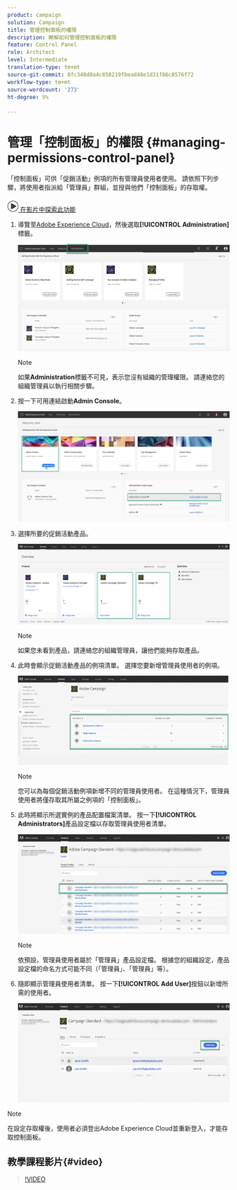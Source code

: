 ```yaml
---
product: campaign
solution: Campaign
title: 管理控制面板的權限
description: 瞭解如何管理控制面板的權限
feature: Control Panel
role: Architect
level: Intermediate
translation-type: tm+mt
source-git-commit: 8fc348d0a4c858219fbead48e1d31f86c8576f72
workflow-type: tm+mt
source-wordcount: '273'
ht-degree: 5%

---
```



# 管理「控制面板」的權限 {#managing-permissions-control-panel}

「控制面板」可供「促銷活動」例項的所有管理員使用者使用。 請依照下列步驟，將使用者指派給「管理員」群組，並授與他們「控制面板」的存取權。

![](assets/do-not-localize/how-to-video.png)[ 在影片中探索此功能](../../discover/using/managing-permissions.md#video)

1. 導覽至[Adobe Experience Cloud](https://experiencecloud.adobe.com/)，然後選取&#x200B;**[!UICONTROL Administration]**&#x200B;標籤。

   ![](assets/do-not-localize/control_panel_add_user1.png)

   >[!NOTE]
   >
   >如果<b>Administration</b>標籤不可見，表示您沒有組織的管理權限。 請連絡您的組織管理員以執行相關步驟。

1. 按一下可用連結啟動&#x200B;**Admin Console**。

   ![](assets/do-not-localize/control_panel_admin1.png)

1. 選擇所要的促銷活動產品。

   ![](assets/do-not-localize/control_panel_add_user3.png)

   >[!NOTE]
   >
   >如果您未看到產品，請連絡您的組織管理員，讓他們能夠存取產品。

1. 此時會顯示促銷活動產品的例項清單。 選擇您要新增管理員使用者的例項。

   ![](assets/do-not-localize/control_panel_add_user4.png)

   >[!NOTE]
   >
   >您可以為每個促銷活動例項新增不同的管理員使用者。 在這種情況下，管理員使用者將僅存取其所屬之例項的「控制面板」。

1. 此時將顯示所選實例的產品配置檔案清單。 按一下&#x200B;**[!UICONTROL Administrators]**&#x200B;產品設定檔以存取管理員使用者清單。

   ![](assets/do-not-localize/control_panel_add_user_5.png)

   >[!NOTE]
   >
   >依預設，管理員使用者屬於「管理員」產品設定檔。 根據您的組織設定，產品設定檔的命名方式可能不同（「管理員」、「管理員」等）。

1. 隨即顯示管理員使用者清單。 按一下&#x200B;**[!UICONTROL Add User]**&#x200B;按鈕以新增所需的使用者。

   ![](assets/do-not-localize/control_panel_add_user_6.png)

>[!NOTE]
>
>在設定存取權後，使用者必須登出Adobe Experience Cloud並重新登入，才能存取控制面板。

## 教學課程影片{#video}

>[!VIDEO](https://video.tv.adobe.com/v/27147?quality=12)
